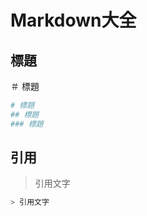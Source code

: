 <h1>Markdown大全</h1>

<h2>標題</h2>

＃ 標題

```bash
# 標題
## 標題
### 標題
```

<h2>引用</h2>

>引用文字

```bash
> 引用文字
```

